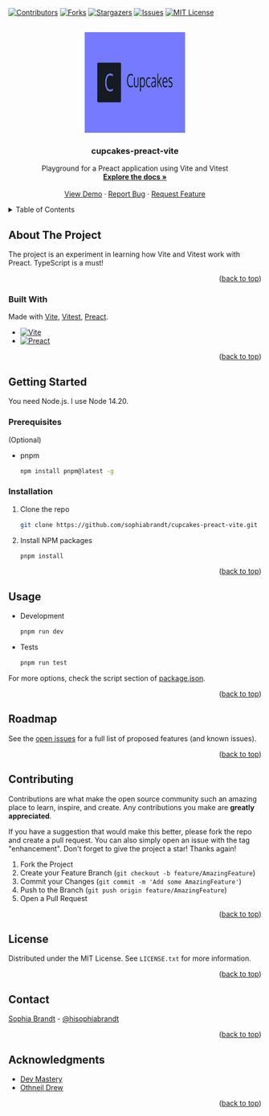 [![Contributors][contributors-shield]][contributors-url]
[![Forks][forks-shield]][forks-url]
[![Stargazers][stars-shield]][stars-url]
[![Issues][issues-shield]][issues-url]
[![MIT License][license-shield]][license-url]

<!-- PROJECT LOGO -->
<br />
<div align="center">
  <a href="https://github.com/sophiabrandt/cupcakes-preact-vite">
    <img src="images/logo.svg" alt="Logo" width="200" height="200">
  </a>

  <h3 align="center">cupcakes-preact-vite</h3>

  <p align="center">
    Playground for a Preact application using Vite and Vitest
    <br />
    <a href="https://github.com/sophiabrandt/cupcakes-preact-vite"><strong>Explore the docs »</strong></a>
    <br />
    <br />
    <a href="https://github.com/sophiabrandt/cupcakes-preact-vite">View Demo</a>
    ·
    <a href="https://github.com/sophiabrandt/cupcakes-preact-vite/issues">Report Bug</a>
    ·
    <a href="https://github.com/sophiabrandt/cupcakes-preact-vite/issues">Request Feature</a>
  </p>
</div>

<!-- TABLE OF CONTENTS -->
<details>
  <summary>Table of Contents</summary>
  <ol>
    <li>
      <a href="#about-the-project">About The Project</a>
      <ul>
        <li><a href="#built-with">Built With</a></li>
      </ul>
    </li>
    <li>
      <a href="#getting-started">Getting Started</a>
      <ul>
        <li><a href="#prerequisites">Prerequisites</a></li>
        <li><a href="#installation">Installation</a></li>
      </ul>
    </li>
    <li><a href="#usage">Usage</a></li>
    <li><a href="#roadmap">Roadmap</a></li>
    <li><a href="#contributing">Contributing</a></li>
    <li><a href="#license">License</a></li>
    <li><a href="#contact">Contact</a></li>
    <li><a href="#acknowledgments">Acknowledgments</a></li>
  </ol>
</details>

<!-- ABOUT THE PROJECT -->

## About The Project

The project is an experiment in learning how Vite and Vitest work with Preact. TypeScript is a must!

<p align="right">(<a href="#readme-top">back to top</a>)</p>

### Built With

Made with [Vite](Vite-url), [Vitest](https://vitest.dev), [Preact][preact-url].

- [![Vite][vite]][vite-url]
- [![Preact][preact.js]][preact-url]

<p align="right">(<a href="#readme-top">back to top</a>)</p>

<!-- GETTING STARTED -->

## Getting Started

You need Node.js. I use Node 14.20.

### Prerequisites

(Optional)

- pnpm
  ```sh
  npm install pnpm@latest -g
  ```

### Installation

1. Clone the repo
   ```sh
   git clone https://github.com/sophiabrandt/cupcakes-preact-vite.git
   ```
2. Install NPM packages
   ```sh
   pnpm install
   ```

<p align="right">(<a href="#readme-top">back to top</a>)</p>

<!-- USAGE EXAMPLES -->

## Usage

- Development

  ```sh
  pnpm run dev
  ```

- Tests

  ```sh
  pnpm run test
  ```

For more options, check the script section of [package.json](./package.json).

<p align="right">(<a href="#readme-top">back to top</a>)</p>

<!-- ROADMAP -->

## Roadmap

See the [open issues](https://github.com/sophiabrandt/cupcakes-preact-vite/issues) for a full list of proposed features (and known issues).

<p align="right">(<a href="#readme-top">back to top</a>)</p>

<!-- CONTRIBUTING -->

## Contributing

Contributions are what make the open source community such an amazing place to learn, inspire, and create. Any contributions you make are **greatly appreciated**.

If you have a suggestion that would make this better, please fork the repo and create a pull request. You can also simply open an issue with the tag "enhancement".
Don't forget to give the project a star! Thanks again!

1. Fork the Project
2. Create your Feature Branch (`git checkout -b feature/AmazingFeature`)
3. Commit your Changes (`git commit -m 'Add some AmazingFeature'`)
4. Push to the Branch (`git push origin feature/AmazingFeature`)
5. Open a Pull Request

<p align="right">(<a href="#readme-top">back to top</a>)</p>

<!-- LICENSE -->

## License

Distributed under the MIT License. See `LICENSE.txt` for more information.

<p align="right">(<a href="#readme-top">back to top</a>)</p>

<!-- CONTACT -->

## Contact

[Sophia Brandt](https://sophiabrandt.com) - [@hisophiabrandt](https://twitter.com/hisophiabrandt)

<p align="right">(<a href="#readme-top">back to top</a>)</p>

<!-- ACKNOWLEDGMENTS -->

## Acknowledgments

- [Dev Mastery](https://github.com/dev-mastery/comments-api)
- [Othneil Drew](https://github.com/othneildrew/Best-README-Template)

<p align="right">(<a href="#readme-top">back to top</a>)</p>

<!-- MARKDOWN LINKS & IMAGES -->
<!-- https://www.markdownguide.org/basic-syntax/#reference-style-links -->

[contributors-shield]: https://img.shields.io/github/contributors/sophiabrandt/cupcakes-preact-vite.svg?style=for-the-badge
[contributors-url]: https://github.com/sophiabrandt/cupcakes-preact-vite/graphs/contributors
[forks-shield]: https://img.shields.io/github/forks/sophiabrandt/cupcakes-preact-vite.svg?style=for-the-badge
[forks-url]: https://github.com/sophiabrandt/cupcakes-preact-vite/network/members
[stars-shield]: https://img.shields.io/github/stars/sophiabrandt/cupcakes-preact-vite.svg?style=for-the-badge
[stars-url]: https://github.com/sophiabrandt/cupcakes-preact-vite/stargazers
[issues-shield]: https://img.shields.io/github/issues/sophiabrandt/cupcakes-preact-vite.svg?style=for-the-badge
[issues-url]: https://github.com/sophiabrandt/cupcakes-preact-vite/issues
[license-shield]: https://img.shields.io/github/license/sophiabrandt/cupcakes-preact-vite.svg?style=for-the-badge
[license-url]: https://github.com/sophiabrandt/cupcakes-preact-vite/blob/master/LICENSE.txt
[linkedin-shield]: https://img.shields.io/badge/-LinkedIn-black.svg?style=for-the-badge&logo=linkedin&colorB=555
[linkedin-url]: https://linkedin.com/in/sophiabrandt
[vite]: https://img.shields.io/badge/Vite.js-20232A?style=for-the-badge&logo=vite&logoColor=747bff
[vite-url]: https://vitejs.dev/
[preact.js]: https://img.shields.io/badge/Preact.js-20232A?style=for-the-badge&logo=preact&logoColor=673ab8
[preact-url]: https://preactjs.com/
